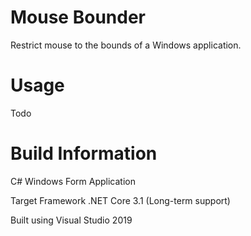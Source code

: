 # Mouse Bounder

Restrict mouse to the bounds of a Windows application.

# Usage

Todo

# Build Information

C# Windows Form Application

Target Framework
.NET Core 3.1 (Long-term support)

Built using Visual Studio 2019